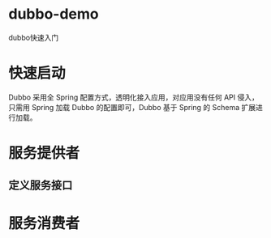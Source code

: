 # dubbo-demo
dubbo快速入门
# 快速启动
Dubbo 采用全 Spring 配置方式，透明化接入应用，对应用没有任何 API 侵入，只需用 Spring 加载 Dubbo 的配置即可，Dubbo 基于 Spring 的 Schema 扩展进行加载。
# 服务提供者
## 定义服务接口
##
# 服务消费者
